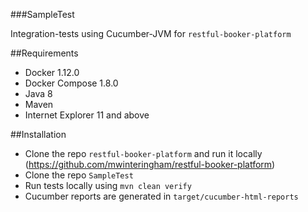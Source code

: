 ###SampleTest
  
  Integration-tests using Cucumber-JVM for `restful-booker-platform`
    
##Requirements
  
  * Docker 1.12.0
  * Docker Compose 1.8.0
  * Java 8
  * Maven
  * Internet Explorer 11 and above
  
##Installation
  
  * Clone the repo `restful-booker-platform` and run it locally (https://github.com/mwinteringham/restful-booker-platform)
  * Clone the repo `SampleTest`
  * Run tests locally using `mvn clean verify`
  * Cucumber reports are generated in `target/cucumber-html-reports`
  
 